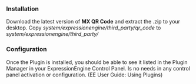 ### Installation
Download the latest version of **MX QR Code** and extract the .zip to your desktop.
Copy *system/expressionengine/third_party/qr_code* to s*ystem/expressionengine/third_party/*

### Configuration
Once the Plugin is installed, you should be able to see it listed in the Plugin Manager in your ExpressionEngine Control Panel. Is no needs in any control panel activation or configuration. 
(EE User Guide: Using Plugins)